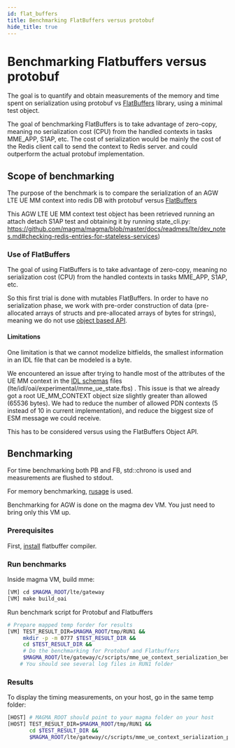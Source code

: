 ```yaml
---
id: flat_buffers
title: Benchmarking FlatBuffers versus protobuf
hide_title: true
---
```

# Benchmarking Flatbuffers versus protobuf

The goal is to quantify and obtain measurements of the memory and time spent on serialization using protobuf vs [FlatBuffers](http://google.github.io/flatbuffers/index.html#flatbuffers_overview) library, using a minimal test object.

The goal of benchmarking FlatBuffers is to take advantage of zero-copy, meaning no serialization cost (CPU) from the handled contexts in tasks MME_APP, S1AP, etc. The cost of serialization would be mainly the cost of the Redis client call to send the context to Redis server. and could outperform the actual protobuf implementation.

## Scope of benchmarking

The purpose of the benchmark is to compare the serialization of an AGW LTE UE MM context into redis DB with protobuf versus [FlatBuffers](http://google.github.io/flatbuffers/index.html#flatbuffers_overview)

This AGW LTE UE MM context test object has been retrieved running an attach detach S1AP test and obtaining it by running state_cli.py: https://github.com/magma/magma/blob/master/docs/readmes/lte/dev_notes.md#checking-redis-entries-for-stateless-services)

### Use of FlatBuffers

The goal of using  FlatBuffers is to take advantage of zero-copy, meaning no serialization cost (CPU) from the handled contexts in tasks MME_APP, S1AP, etc.

So this first trial is done with mutables FlatBuffers. In order to have no serialization phase, we work with pre-order construction of data (pre-allocated arrays of structs and pre-allocated arrays of bytes for strings), meaning we do not use [object based API](http://google.github.io/flatbuffers/flatbuffers_guide_use_cpp.html#flatbuffers_cpp_object_based_api).

#### Limitations

One limitation is that we cannot modelize bitfields, the smallest information in an IDL file that can be modeled is a byte.

We encountered an issue after trying to handle most of the attributes of the UE MM context in the [IDL schemas](http://google.github.io/flatbuffers/flatbuffers_guide_writing_schema.html) files (lte/idl/oai/experimental/mme_ue_state.fbs) . This issue is that we already got a root UE_MM_CONTEXT object size slightly greater than allowed (65536 bytes). We had to reduce the number of allowed PDN contexts (5 instead of 10 in current implementation), and reduce the biggest size of ESM message we could receive.

This has to be considered versus using the FlatBuffers Object API.

## Benchmarking

For time benchmarking both PB and FB, std::chrono is used and measurements are flushed to stdout.

For memory benchmarking, [rusage](https://linux.die.net/man/2/getrusage) is used.

Benchmarking for AGW is done on the magma dev VM. You just need to bring only this VM up.

### Prerequisites

First, [install](http://google.github.io/flatbuffers/flatbuffers_guide_building.html#autotoc_md7) flatbuffer compiler.

### Run benchmarks

Inside magma VM, build mme:

```bash
[VM] cd $MAGMA_ROOT/lte/gateway
[VM] make build_oai
```

Run benchmark script for Protobuf and Flatbuffers

```bash
# Prepare mapped temp forder for results
[VM] TEST_RESULT_DIR=$MAGMA_ROOT/tmp/RUN1 &&
     mkdir -p -m 0777 $TEST_RESULT_DIR &&
     cd $TEST_RESULT_DIR &&
     # Do the benchmarking for Protobuf and Flatbuffers
     $MAGMA_ROOT/lte/gateway/c/scripts/mme_ue_context_serialization_benchmarking
    # You should see several log files in RUN1 folder
```

### Results

To display the timing measurements, on your host, go in the same temp folder:

```bash
[HOST] # MAGMA_ROOT should point to your magma folder on your host
[HOST] TEST_RESULT_DIR=$MAGMA_ROOT/tmp/RUN1 &&
       cd $TEST_RESULT_DIR &&
       $MAGMA_ROOT/lte/gateway/c/scripts/mme_ue_context_serialization_plotting
```
